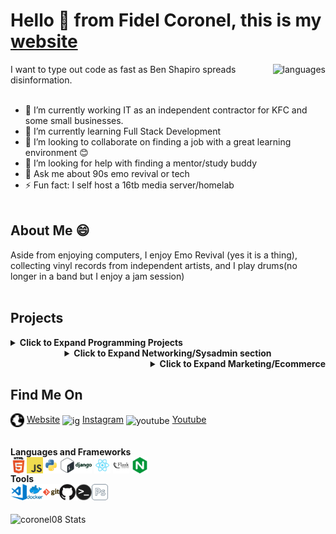 # Hello 👋 from Fidel Coronel, this is my [website]

<img align="right" alt="languages"
src="https://github-readme-stats.vercel.app/api/top-langs/?username=coronel08" />

I want to type out code as fast as Ben Shapiro spreads disinformation.
<br><br>

- 🔭 I’m currently working IT as an independent contractor for KFC and some small businesses.
- 🌱 I’m currently learning Full Stack Development
- 👯 I’m looking to collaborate on finding a job with a great learning environment 😊
- 🤔 I’m looking for help with finding a mentor/study buddy
- 💬 Ask me about 90s emo revival or tech
- ⚡ Fun fact: I self host a 16tb media server/homelab
<br><br>

## About Me 😄
Aside from enjoying computers, I enjoy Emo Revival (yes it is a thing), collecting vinyl records from independent artists, and I play drums(no longer in a band but I enjoy a jam session)<br><br>

## Projects

<details align="left">
    <summary><b>Click to Expand Programming Projects</b> </summary>
        Lorem lorem lorem lorem:

        - TBD
        - TBD
</details>

<details align="center">
    <summary><b>Click to Expand Networking/Sysadmin section</b> </summary>
        I enjoy self hosting and working with virtualization / VM's. I have done the following:

        - Networking, VLAN's, Port Forwarding
        - Firewalls / Honeypots
        - Reverse Proxies 
        - Self hosting 
        - SSH, FTP, Bash, CLI
</details>

<details align="right">
    <summary> <b>Click to Expand Marketing/Ecommerce</b></summary>
        Have my Degree in Marketing and have deployed traditional marketing and digital marketing tactics

        - Adwords, Search Engine Optimization
        - Marketing Campaigns, Email Campaigns, and Graphic Design (creating digital and printed content)
        - Experience in E Commerce (specifically Magento), Wordpress, WooComerce.
        - Reports/ Analysis using VBA, Excel, Quickbooks, Python, Databases.
</details>


## Find Me On
<img align="center" alt="coronel08" width="22px" src="https://raw.githubusercontent.com/iconic/open-iconic/master/svg/globe.svg"/>  [Website]
<img align="center" alt="ig" width="22px" 
src="https://cdn.jsdelivr.net/npm/simple-icons@v3/icons/instagram.svg" /> [Instagram]
<img align="center" alt="youtube" width="22px" 
src="https://cdn.jsdelivr.net/npm/simple-icons@v3/icons/youtube.svg" /> [Youtube]
<br><br>

<!-- Icons for languages section  -->
<section>
    <b>Languages and Frameworks</b> <br>
    <img align="left" alt="HTML5" width="26px"
    src="https://raw.githubusercontent.com/github/explore/80688e429a7d4ef2fca1e82350fe8e3517d3494d/topics/html/html.png" />
    <img align="left" alt="JavaScript" width="26px" 
    src="https://raw.githubusercontent.com/github/explore/80688e429a7d4ef2fca1e82350fe8e3517d3494d/topics/javascript/javascript.png" />
    <img align="left" alt="python" width="26px" 
    src="https://raw.githubusercontent.com/github/explore/80688e429a7d4ef2fca1e82350fe8e3517d3494d/topics/python/python.png" />
    <img align="left" alt="bash" width="26px"
    src="https://raw.githubusercontent.com/devicons/devicon/master/icons/bash/bash-original.svg" />
    <img align="center" alt="django" width="26px" 
    src="https://raw.githubusercontent.com/github/explore/80688e429a7d4ef2fca1e82350fe8e3517d3494d/topics/django/django.png" />
    <img align="center" alt="react" width="26px" 
    src="https://raw.githubusercontent.com/github/explore/80688e429a7d4ef2fca1e82350fe8e3517d3494d/topics/react/react.png" />
    <img align="center" alt="flask" width="26px" 
    src="https://raw.githubusercontent.com/github/explore/80688e429a7d4ef2fca1e82350fe8e3517d3494d/topics/flask/flask.png" />
    <img align="center" alt="nginx" width="26px"
    src="https://raw.githubusercontent.com/devicons/devicon/master/icons/nginx/nginx-original.svg" />
</section>

<section>
    <b>Tools</b> <br>
    <img align="left" alt="Visual Studio Code" width="26px" src="https://raw.githubusercontent.com/github/explore/80688e429a7d4ef2fca1e82350fe8e3517d3494d/topics/visual-studio-code/visual-studio-code.png" />
    <img align="left" alt="docker" width="26px" 
    src="https://raw.githubusercontent.com/github/explore/80688e429a7d4ef2fca1e82350fe8e3517d3494d/topics/docker/docker.png" />
    <img align="left" alt="git" width="26px" 
    src="https://raw.githubusercontent.com/github/explore/80688e429a7d4ef2fca1e82350fe8e3517d3494d/topics/git/git.png" />
    <img align="left" alt="github" width="26px" 
    src="https://raw.githubusercontent.com/github/explore/78df643247d429f6cc873026c0622819ad797942/topics/github/github.png" />
    <img align="left" alt="cli" width="26px"
    src="https://raw.githubusercontent.com/github/explore/80688e429a7d4ef2fca1e82350fe8e3517d3494d/topics/terminal/terminal.png" />
    <img align="left" alt="photoshop" width="26px"
    src="https://raw.githubusercontent.com/devicons/devicon/master/icons/photoshop/photoshop-line.svg" />
</section>

<!-- Database
<img align="left" alt="MySQL" width="26px" 
src="https://raw.githubusercontent.com/github/explore/80688e429a7d4ef2fca1e82350fe8e3517d3494d/topics/mysql/mysql.png" />
<img align="left" alt="MongoDB" width="26px" 
src="https://raw.githubusercontent.com/github/explore/80688e429a7d4ef2fca1e82350fe8e3517d3494d/topics/mongodb/mongodb.png" />
<img align="left" alt="nodejs" width="26px" 
src="https://raw.githubusercontent.com/github/explore/80688e429a7d4ef2fca1e82350fe8e3517d3494d/topics/nodejs/nodejs.png" />
-->

<!-- Stats card -->
<br><br>
<img align="left" alt="coronel08 Stats" 
src="https://github-readme-stats.vercel.app/api?username=coronel08&show-icons=true&hide_border=true&hide=contribs,issues,pr&count_private=true" />



[website]: https://fcoronel.com
[instagram]: https://instagram.com/dont_hmu_ever
[youtube]: https://youtube.com/
